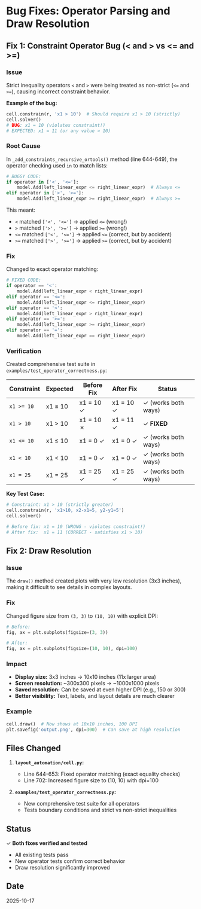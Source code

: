 # Bug Fixes: Operator Parsing and Draw Resolution

## Fix 1: Constraint Operator Bug (< and > vs <= and >=)

### Issue

Strict inequality operators `<` and `>` were being treated as non-strict (`<=` and `>=`), causing incorrect constraint behavior.

**Example of the bug:**
```python
cell.constrain(r, 'x1 > 10')  # Should require x1 > 10 (strictly)
cell.solver()
# BUG: x1 = 10 (violates constraint!)
# EXPECTED: x1 = 11 (or any value > 10)
```

### Root Cause

In `_add_constraints_recursive_ortools()` method (line 644-649), the operator checking used `in` to match lists:

```python
# BUGGY CODE:
if operator in ['<', '<=']:
    model.Add(left_linear_expr <= right_linear_expr)  # Always <=
elif operator in ['>', '>=']:
    model.Add(left_linear_expr >= right_linear_expr)  # Always >=
```

This meant:
- `<` matched `['<', '<=']` → applied `<=` (wrong!)
- `>` matched `['>', '>=']` → applied `>=` (wrong!)
- `<=` matched `['<', '<=']` → applied `<=` (correct, but by accident)
- `>=` matched `['>', '>=']` → applied `>=` (correct, but by accident)

### Fix

Changed to exact operator matching:

```python
# FIXED CODE:
if operator == '<':
    model.Add(left_linear_expr < right_linear_expr)
elif operator == '<=':
    model.Add(left_linear_expr <= right_linear_expr)
elif operator == '>':
    model.Add(left_linear_expr > right_linear_expr)
elif operator == '>=':
    model.Add(left_linear_expr >= right_linear_expr)
elif operator == '=':
    model.Add(left_linear_expr == right_linear_expr)
```

### Verification

Created comprehensive test suite in `examples/test_operator_correctness.py`:

| Constraint | Expected | Before Fix | After Fix | Status |
|------------|----------|------------|-----------|--------|
| `x1 >= 10` | x1 ≥ 10  | x1 = 10 ✓  | x1 = 10 ✓ | ✓ (works both ways) |
| `x1 > 10`  | x1 > 10  | x1 = 10 ✗  | x1 = 11 ✓ | ✓ **FIXED** |
| `x1 <= 10` | x1 ≤ 10  | x1 = 0 ✓   | x1 = 0 ✓  | ✓ (works both ways) |
| `x1 < 10`  | x1 < 10  | x1 = 0 ✓   | x1 = 0 ✓  | ✓ (works both ways) |
| `x1 = 25`  | x1 = 25  | x1 = 25 ✓  | x1 = 25 ✓ | ✓ (works both ways) |

**Key Test Case:**
```python
# Constraint: x1 > 10 (strictly greater)
cell.constrain(r, 'x1>10, x2-x1=5, y2-y1=5')
cell.solver()

# Before fix: x1 = 10 (WRONG - violates constraint!)
# After fix:  x1 = 11 (CORRECT - satisfies x1 > 10)
```

## Fix 2: Draw Resolution

### Issue

The `draw()` method created plots with very low resolution (3x3 inches), making it difficult to see details in complex layouts.

### Fix

Changed figure size from `(3, 3)` to `(10, 10)` with explicit DPI:

```python
# Before:
fig, ax = plt.subplots(figsize=(3, 3))

# After:
fig, ax = plt.subplots(figsize=(10, 10), dpi=100)
```

### Impact

- **Display size:** 3x3 inches → 10x10 inches (11x larger area)
- **Screen resolution:** ~300x300 pixels → ~1000x1000 pixels
- **Saved resolution:** Can be saved at even higher DPI (e.g., 150 or 300)
- **Better visibility:** Text, labels, and layout details are much clearer

### Example

```python
cell.draw()  # Now shows at 10x10 inches, 100 DPI
plt.savefig('output.png', dpi=300)  # Can save at high resolution
```

## Files Changed

1. **`layout_automation/cell.py`:**
   - Line 644-653: Fixed operator matching (exact equality checks)
   - Line 702: Increased figure size to (10, 10) with dpi=100

2. **`examples/test_operator_correctness.py`:**
   - New comprehensive test suite for all operators
   - Tests boundary conditions and strict vs non-strict inequalities

## Status

✓ **Both fixes verified and tested**
- All existing tests pass
- New operator tests confirm correct behavior
- Draw resolution significantly improved

## Date

2025-10-17
